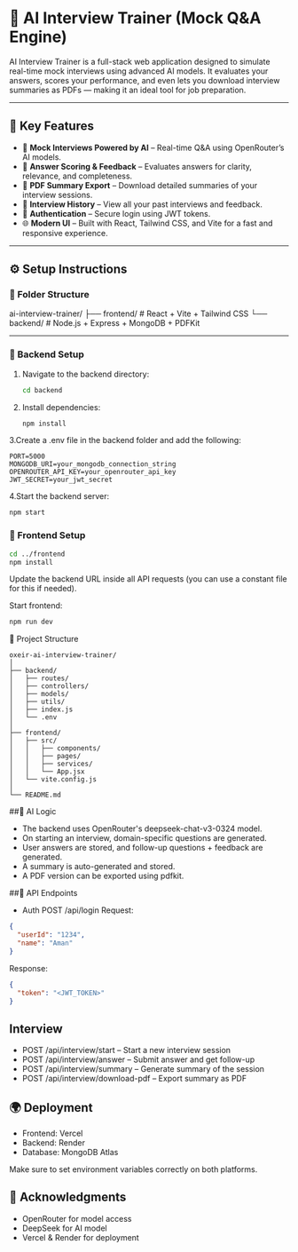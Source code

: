 # 🧠 AI Interview Trainer (Mock Q&A Engine)

AI Interview Trainer is a full-stack web application designed to simulate real-time mock interviews using advanced AI models. It evaluates your answers, scores your performance, and even lets you download interview summaries as PDFs — making it an ideal tool for job preparation.

---

## 🚀 Key Features

- 🎤 **Mock Interviews Powered by AI** – Real-time Q&A using OpenRouter’s AI models.
- 🧠 **Answer Scoring & Feedback** – Evaluates answers for clarity, relevance, and completeness.
- 📄 **PDF Summary Export** – Download detailed summaries of your interview sessions.
- 📜 **Interview History** – View all your past interviews and feedback.
- 🔐 **Authentication** – Secure login using JWT tokens.
- 🌐 **Modern UI** – Built with React, Tailwind CSS, and Vite for a fast and responsive experience.

---

## ⚙️ Setup Instructions

### 📁 Folder Structure

ai-interview-trainer/
├── frontend/ # React + Vite + Tailwind CSS
└── backend/ # Node.js + Express + MongoDB + PDFKit


---

### 🔧 Backend Setup

1. Navigate to the backend directory:
   ```bash
   cd backend
2. Install dependencies:
   ```bash
   npm install
3.Create a .env file in the backend folder and add the following:
  ```env
  PORT=5000
  MONGODB_URI=your_mongodb_connection_string
  OPENROUTER_API_KEY=your_openrouter_api_key
  JWT_SECRET=your_jwt_secret
```
4.Start the backend server:
  ```bash
  npm start
```

### 🔧 Frontend Setup
```bash
cd ../frontend
npm install
```
Update the backend URL inside all API requests (you can use a constant file for this if needed).

Start frontend:
```bash
npm run dev

```
📁 Project Structure
```arduino
oxeir-ai-interview-trainer/
│
├── backend/
│   ├── routes/
│   ├── controllers/
│   ├── models/
│   ├── utils/
│   ├── index.js
│   └── .env
│
├── frontend/
│   ├── src/
│   │   ├── components/
│   │   ├── pages/
│   │   ├── services/
│   │   └── App.jsx
│   └── vite.config.js
│
└── README.md

```
##🧠 AI Logic
- The backend uses OpenRouter's deepseek-chat-v3-0324 model.
- On starting an interview, domain-specific questions are generated.
- User answers are stored, and follow-up questions + feedback are generated.
- A summary is auto-generated and stored.
- A PDF version can be exported using pdfkit.

##🧾 API Endpoints
 - Auth
POST /api/login
Request:
```json
{
  "userId": "1234",
  "name": "Aman"
}
```
Response:
```json
{
  "token": "<JWT_TOKEN>"
}
```
## Interview
- POST /api/interview/start – Start a new interview session
- POST /api/interview/answer – Submit answer and get follow-up
- POST /api/interview/summary – Generate summary of the session
- POST /api/interview/download-pdf – Export summary as PDF

## 🌍 Deployment
- Frontend: Vercel
- Backend: Render
- Database: MongoDB Atlas
  
Make sure to set environment variables correctly on both platforms.

## 🙌 Acknowledgments
- OpenRouter for model access
- DeepSeek for AI model
- Vercel & Render for deployment


